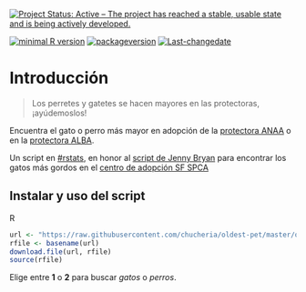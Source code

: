 
[![Project Status: Active – The project has reached a stable, usable
state and is being actively
developed.](http://www.repostatus.org/badges/latest/active.svg)](http://www.repostatus.org/#active)

[![minimal R
version](https://img.shields.io/badge/R%3E%3D-3.3.1-6666ff.svg)](https://cran.r-project.org/)
[![packageversion](https://img.shields.io/badge/Package%20version-0.2.0-orange.svg?style=flat-square)](commits/master)
[![Last-changedate](https://img.shields.io/badge/last%20change-2019--04--22-yellowgreen.svg)](/commits/master)

<!-- README.md is generated from README.Rmd. Please edit that file -->

# Introducción

> Los perretes y gatetes se hacen mayores en las protectoras,
> ¡ayúdemoslos\!

Encuentra el gato o perro más mayor en adopción de la [protectora
ANAA](http://www.anaaweb.org/) o en la [protectora
ALBA](http://www.albaonline.org/).

Un script en [\#rstats](https://twitter.com/hashtag/rstats), en honor al
[script de Jenny Bryan](https://github.com/jennybc/fattest-cat) para
encontrar los gatos más gordos en el [centro de adopción SF
SPCA](https://www.sfspca.org/adoptions/cats)

## Instalar y uso del script

R

``` r
url <- "https://raw.githubusercontent.com/chucheria/oldest-pet/master/oldest-pet.R"
rfile <- basename(url)
download.file(url, rfile)
source(rfile)
```

Elige entre **1** o **2** para buscar *gatos* o *perros*.
